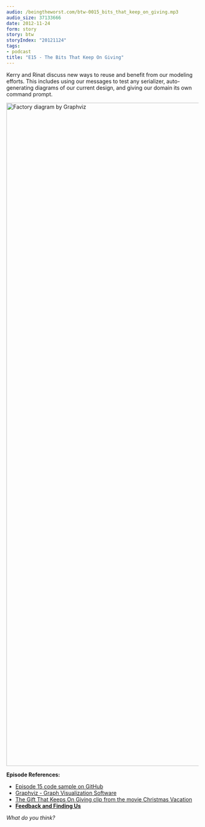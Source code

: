 ```yaml
---
audio: /beingtheworst.com/btw-0015_bits_that_keep_on_giving.mp3
audio_size: 37133666
date: 2012-11-24
form: story
story: btw
storyIndex: "20121124"
tags:
- podcast
title: "E15 - The Bits That Keep On Giving"
---
```

<p>Kerry and Rinat discuss new ways to reuse and benefit from our modeling efforts. This includes using our messages to test any serializer, auto-generating diagrams of our current design, and giving our domain its own command prompt.</p>


<p><a href="http://beingtheworst.com/wp-content/uploads/2012/11/Factory_diagram_by_Graphviz.png"><img class="alignleft size-full wp-image-272" title="Factory diagram by Graphviz" src="assets/Factory_diagram_by_Graphviz.png" alt="Factory diagram by Graphviz" width="1821" height="1740" /></a></p>
<p><strong>Episode References:</strong></p>
<ul>
<li><a href="https://github.com/beingtheworst/btw-samples/tree/master/E015-bits-that-keep-on-giving/sample-csharp">Episode 15 code sample on GitHub</a></li>
<li><a href="http://graphviz.org/">Graphviz - Graph Visualization Software</a></li>
<li><a href="http://www.youtube.com/watch?v=TQXuazYI_YU&amp;feature=player_detailpage#t=18s">The Gift That Keeps On Giving clip from the movie Christmas Vacation</a></li>
<li><strong><a href="http://beingtheworst.com/about">Feedback and Finding Us</a></strong></li>
</ul>
<p><em>What do you think?</em></p>
